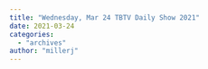 ```yaml
---
title: "Wednesday, Mar 24 TBTV Daily Show 2021"
date: 2021-03-24
categories: 
  - "archives"
author: "millerj"
---
```



